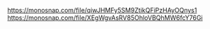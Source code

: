 https://monosnap.com/file/qiwJHMFy5SM9ZtikQFiPzHAyOQnys1
https://monosnap.com/file/XEgWgvAsRV85OhloVBQhMW6fcY76Gi
